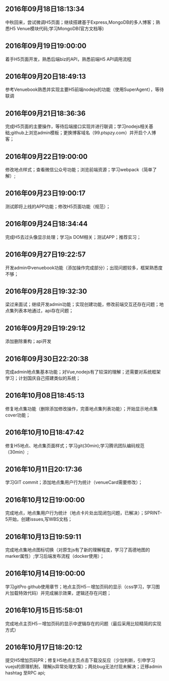 ## 2016年09月18日18:13:34
中秋回来，尝试微调H5页面；继续搭建基于Express,MongoDB的多人博客；熟悉H5 Venue模块代码;学习MongoDB(官方文档等)
## 2016年09月19日19:00:00
着手H5页面开发，熟悉后端biz的API，熟悉前端H5 API调用流程
## 2016年09月20日18:49:13
参考Venuebook熟悉并实现主要H5前端nodejs的功能（使用SuperAgent），等待联调
## 2016年09月21日18:36:36
完成H5页面的主要操作，等待后端接口实现并进行联调；学习nodejs相关基础;github上浏览admin模板；更换博客域名（99.ptspzy.com）并开启个人博客；
## 2016年09月22日19:00:00
修改地点样式；查看微信公众号功能；浏览前端资源；学习webpack（简单了解）;
## 2016年09月23日19:00:17
测试即将上线的APP功能；修改H5页面功能（规范）；
## 2016年09月24日18:34:44
完成H5去过头像显示处理；学习js DOM相关；测试APP；推荐实习；
## 2016年09月27日19:22:57
开发admin中venuebook功能（添加操作完成部分）；出现问题较多，框架熟悉度不够；
## 2016年09月28日19:32:30
梁过来面试；继续开发admin功能；实现创建功能，修改前端交互还存在问题；地点集列表本地通过，api存在问题；
## 2016年09月29日19:29:12
添加删除重构；api开发
## 2016年09月30日22:20:38
完成admin地点集基本功能；对Vue,nodejs有了较深的理解；还需要对系统框架学习；计划国庆自己搭建类似的系统；
## 2016年10月08日18:45:13
修复地点集功能（删除添加修改操作，完善地点集列表功能）；开始显示地点集cover功能；
## 2016年10月10日18:47:42
修复H5地点、地点集页面样式；学习git(30min);学习腾讯团队编码规范（30min）;
## 2016年10月11日20:17:36
学习GIT commit；添加地点集用户行为统计（venueCard需要修改）；
## 2016年10月12日19:00:00
完成地点，地点集用户行为统计（地点卡片处出现闭包问题，已解决）；SPRINT-5开始，创建issues,写WBS文档；
## 2016年10月13日19:59:11
完成地点集地点图标切换（对原生js有了新的理解程度，学习了高德地图的marker属性）;学习后端发布流程（docker使用）；
## 2016年10月14日19:00:00
学习gitPro github使用章节；地点主页H5－增加页码的显示（css学习，学习图片加载特效代码）并完成展示效果，逻辑还存在问题；
## 2016年10月15日15:58:01
完成地点主页H5－增加页码的显示中逻辑存在的问题（最后采用比较精简的实现方式）
## 2016年10月17日18:20:12
提交H5增加页码PR；修复H5地点主页点击下载没反应（少加判断，引申学习vuejs的原理机制，理解js异常处理方案）；两处bug无法付现未解决；迁移admin hashtag 至RPC api;
